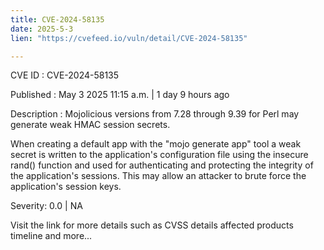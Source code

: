 ```yaml
---
title: CVE-2024-58135
date: 2025-5-3
lien: "https://cvefeed.io/vuln/detail/CVE-2024-58135"

---
```


CVE ID : CVE-2024-58135

Published :  May 3
2025
11:15 a.m. | 1 day
9 hours ago

Description : Mojolicious versions from 7.28 through 9.39 for Perl may generate weak HMAC session secrets.

When creating a default app with the "mojo generate app" tool
a weak secret is written to the application's configuration file using the insecure rand() function
and used for authenticating and protecting the integrity of the application's sessions. This may allow an attacker to brute force the application's session keys.

Severity: 0.0 | NA

Visit the link for more details
such as CVSS details
affected products
timeline
and more...
